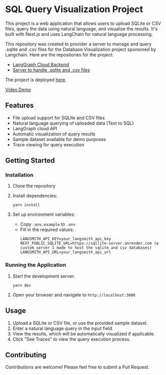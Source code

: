 # SQL Query Visualization Project

This project is a web application that allows users to upload SQLite or CSV files, query the data using natural language, and visualize the results. It's built with Next.js and uses LangChain for natural language processing.

This repository was created to provider a server to manage and query .sqlite and .csv files for the Database Visualization project sponsored by Langchain. Here are the repositories for the project:

- [LangGraph Cloud Backend](https://github.com/DhruvAtreja/DataVisualization)
- [Server to handle .sqlite and .csv files](https://github.com/DhruvAtreja/DataVisualization)

The project is deployed [here](https://data-visualization-frontend-gamma.vercel.app/).

[Video Demo](demo.mov)

## Features

- File upload support for SQLite and CSV files
- Natural language querying of uploaded data (Text to SQL)
- LangGraph cloud API
- Automatic visualization of query results
- Sample dataset available for demo purposes
- Trace viewing for query execution

## Getting Started

### Installation

1. Clone the repository

2. Install dependencies:

   ```
   yarn install
   ```

3. Set up environment variables:
   - Copy `.env.example` to `.env`
   - Fill in the required values:
     ```
     LANGSMITH_API_KEY=your_langsmith_api_key
     NEXT_PUBLIC_SQLITE_URL=https://sqllite-server.onrender.com (a custom server I made to host the sqlite and csv databases)
     LANGSMITH_API_URL=your_langsmith_api_url
     ```

### Running the Application

1. Start the development server:

   ```
   yarn dev
   ```

2. Open your browser and navigate to `http://localhost:3000`

## Usage

1. Upload a SQLite or CSV file, or use the provided sample dataset.
2. Enter a natural language query in the input field.
3. View the results, which will be automatically visualized if applicable.
4. Click "See Traces" to view the query execution process.

## Contributing

Contributions are welcome! Please feel free to submit a Pull Request.
